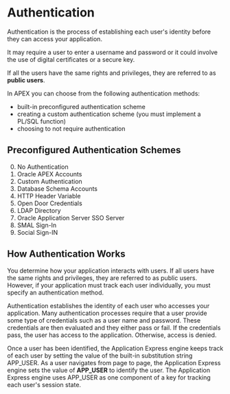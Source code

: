 # Authentication

Authentication is the process of establishing each user's identity before they can access your application. 

It may require a user to enter a username and password or it could involve the use of digital certificates or a secure key.

If all the users have the same rights and privileges, they are referred to as **public users**.

In APEX you can choose from the following authentication methods:
- built-in preconfigured authentication scheme
- creating a custom authentication scheme (you must implement a PL/SQL function)
- choosing to not require authentication

## Preconfigured Authentication Schemes

0. No Authentication
1. Oracle APEX Accounts
2. Custom Authentication
3. Database Schema Accounts
4. HTTP Header Variable
5. Open Door Credentials
6. LDAP Directory
7. Oracle Application Server SSO Server
8. SMAL Sign-In
9. Social Sign-IN

## How Authentication Works

You determine how your application interacts with users. If all users have the same rights and privileges, they are referred to as public users. However, if your application must track each user individually, you must specify an authentication method.

Authentication establishes the identity of each user who accesses your application. Many authentication processes require that a user provide some type of credentials such as a user name and password. These credentials are then evaluated and they either pass or fail. If the credentials pass, the user has access to the application. Otherwise, access is denied.

Once a user has been identified, the Application Express engine keeps track of each user by setting the value of the built-in substitution string APP_USER. As a user navigates from page to page, the Application Express engine sets the value of **APP_USER** to identify the user. The Application Express engine uses APP_USER as one component of a key for tracking each user's session state.